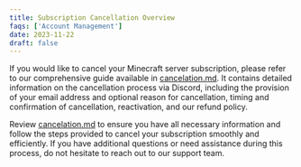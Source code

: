 ```yaml
---
title: Subscription Cancellation Overview
faqs: ['Account Management']
date: 2023-11-22
draft: false
---
```


If you would like to cancel your Minecraft server subscription, please refer to our comprehensive guide available in [cancelation.md](cancelation.md). It contains detailed information on the cancellation process via Discord, including the provision of your email address and optional reason for cancellation, timing and confirmation of cancellation, reactivation, and our refund policy.

Review [cancelation.md](cancelation.md) to ensure you have all necessary information and follow the steps provided to cancel your subscription smoothly and efficiently. If you have additional questions or need assistance during this process, do not hesitate to reach out to our support team.
